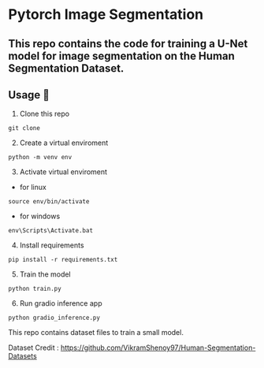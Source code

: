 # Pytorch Image Segmentation

## This repo contains the code for training a U-Net model for image segmentation on the Human Segmentation Dataset.

## Usage :nut_and_bolt:

1. Clone this repo

```
git clone 
```

2. Create a virtual enviroment

```
python -m venv env
```

3. Activate virtual enviroment

- for linux

```
source env/bin/activate
```

- for windows

```
env\Scripts\Activate.bat
```

4. Install requirements

```
pip install -r requirements.txt
```

5. Train the model

```
python train.py
```

6. Run gradio inference app

```
python gradio_inference.py
```

This repo contains dataset files to train a small model.

Dataset Credit : https://github.com/VikramShenoy97/Human-Segmentation-Datasets